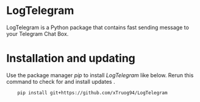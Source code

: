 # LogTelegram 
LogTelegram is a Python package that contains fast sending message to your Telegram Chat Box.

# Installation and updating
Use the package manager <i>pip</i> to install <i>LogTelegram</i> like below. Rerun this command to check for and install updates .

```terminal
    pip install git+https://github.com/xTruog94/LogTelegram

```
